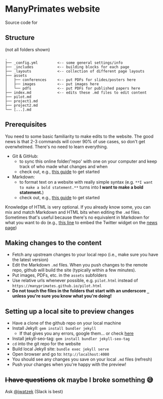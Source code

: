 # ManyPrimates website

Source code for []()

## Structure

(not all folders shown)

```
.
├── _config.yml         <-- some general settings/info
├── _includes           <-- building blocks for each page
├── _layouts            <-- collection of different page layouts
├── assets
│   ├── conferences     <-- put PDFs for slides/posters here
│   ├── images          <-- put images here
│   └── pdfs            <-- put PDFs for published papers here
├── index.md            <-- edits these .md files to edit content
├── pilot.md
├── project1.md
├── project2.md
└── [...].md
```

## Prerequisites

You need to some basic familiarity to make edits to the website. The good news is that 2-3 commands will cover 90% of use cases, so don't get overwhelmed. There's no need to learn everything.

- Git & GitHub: 
    - to sync this online folder/'repo' with one on your computer and keep track of who made what changes and when
    - check out, e.g., [this guide](https://guides.github.com/introduction/git-handbook/) to get started
- Markdown: 
    - to format text on a website with really simple syntax (e.g. `**I want to make a bold statement.**` turns into **I want to make a bold statement.**)
    - check out, e.g., [this guide](https://guides.github.com/features/mastering-markdown/) to get started

Knowledge of HTML is very optional. If you already know some, you can mix and match Markdown and HTML bits when editing the `.md` files. Sometimes that's useful because there's no equivalent in Markdown for what you want to do (e.g., [this line](https://github.com/ManyPrimates/manyprimates.github.io/blame/master/news.md#L59) to embed the Twitter widget on the [news page](https://manyprimates.github.io/news))

## Making changes to the content

- Fetch any upstream changes to your local repo (i.e., make sure you have the latest version)
- Edit the Markdown `.md` files. When you push changes to the remote repo, github will build the site (typically within a few minutes).
- Put images, PDFs, etc. in the `assets` subfolders
- Use relative urls whenever possible, e.g. `pilot.html` instead of `https://manyprimates.github.io/pilot.html`
- **Do not touch the files in the folders that start with an underscore `_` unless you're sure you know what you're doing!**

## Setting up a local site to preview changes

- Have a clone of the github repo on your local machine
- Install Jekyll: `gem install bundler jekyll`
    - If that gives you any errors, google them... or check [here](https://jekyllrb.com/docs/installation/)
- Install jekyll-seo-tag: `gem install bundler jekyll-seo-tag`
- `cd` into the git repo for the website
- Build local Jekyll site: `bundle exec jekyll serve`
- Open browser and go to: `http://localhost:4000`
- You should see any changes you save on your local `.md` files (refresh)
- Push your changes when you're happy with the preview!

## ~~I have questions~~ ok maybe I broke something :sweat_smile:

Ask [@jwatzek](https://github.com/jwatzek) (Slack is best)
